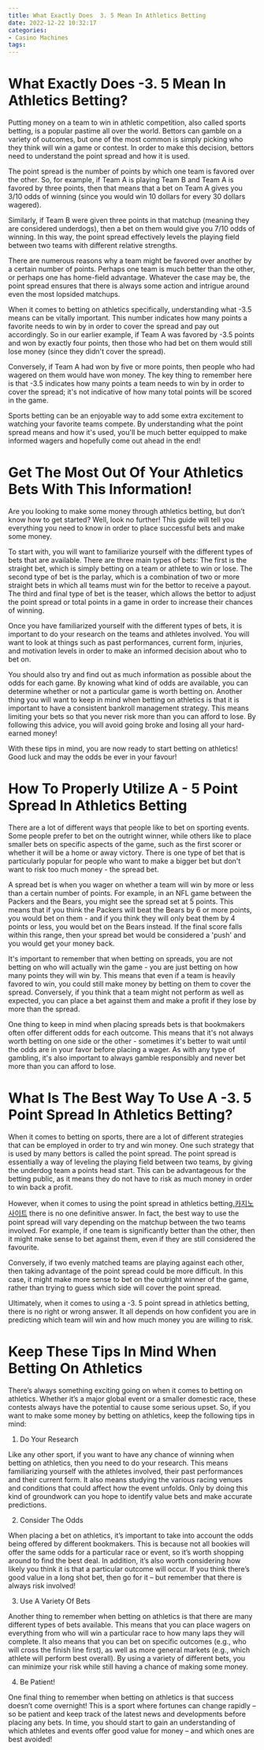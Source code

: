 ```yaml
---
title: What Exactly Does  3. 5 Mean In Athletics Betting
date: 2022-12-22 10:32:17
categories:
- Casino Machines
tags:
---
```



#  What Exactly Does -3. 5 Mean In Athletics Betting?

Putting money on a team to win in athletic competition, also called sports betting, is a popular pastime all over the world. Bettors can gamble on a variety of outcomes, but one of the most common is simply picking who they think will win a game or contest. In order to make this decision, bettors need to understand the point spread and how it is used.

The point spread is the number of points by which one team is favored over the other. So, for example, if Team A is playing Team B and Team A is favored by three points, then that means that a bet on Team A gives you 3/10 odds of winning (since you would win 10 dollars for every 30 dollars wagered).

Similarly, if Team B were given three points in that matchup (meaning they are considered underdogs), then a bet on them would give you 7/10 odds of winning. In this way, the point spread effectively levels the playing field between two teams with different relative strengths.

There are numerous reasons why a team might be favored over another by a certain number of points. Perhaps one team is much better than the other, or perhaps one has home-field advantage. Whatever the case may be, the point spread ensures that there is always some action and intrigue around even the most lopsided matchups.

When it comes to betting on athletics specifically, understanding what -3.5 means can be vitally important. This number indicates how many points a favorite needs to win by in order to cover the spread and pay out accordingly. So in our earlier example, if Team A was favored by -3.5 points and won by exactly four points, then those who had bet on them would still lose money (since they didn't cover the spread).

Conversely, if Team A had won by five or more points, then people who had wagered on them would have won money. The key thing to remember here is that -3.5 indicates how many points a team needs to win by in order to cover the spread; it's not indicative of how many total points will be scored in the game.

Sports betting can be an enjoyable way to add some extra excitement to watching your favorite teams compete. By understanding what the point spread means and how it's used, you'll be much better equipped to make informed wagers and hopefully come out ahead in the end!

#  Get The Most Out Of Your Athletics Bets With This Information!

Are you looking to make some money through athletics betting, but don’t know how to get started? Well, look no further! This guide will tell you everything you need to know in order to place successful bets and make some money.

To start with, you will want to familiarize yourself with the different types of bets that are available. There are three main types of bets:
The first is the straight bet, which is simply betting on a team or athlete to win or lose.
The second type of bet is the parlay, which is a combination of two or more straight bets in which all teams must win for the bettor to receive a payout.
The third and final type of bet is the teaser, which allows the bettor to adjust the point spread or total points in a game in order to increase their chances of winning.

Once you have familiarized yourself with the different types of bets, it is important to do your research on the teams and athletes involved. You will want to look at things such as past performances, current form, injuries, and motivation levels in order to make an informed decision about who to bet on.

You should also try and find out as much information as possible about the odds for each game. By knowing what kind of odds are available, you can determine whether or not a particular game is worth betting on.
Another thing you will want to keep in mind when betting on athletics is that it is important to have a consistent bankroll management strategy. This means limiting your bets so that you never risk more than you can afford to lose. By following this advice, you will avoid going broke and losing all your hard-earned money!

With these tips in mind, you are now ready to start betting on athletics! Good luck and may the odds be ever in your favour!

#  How To Properly Utilize A - 5 Point Spread In Athletics Betting 

There are a lot of different ways that people like to bet on sporting events. Some people prefer to bet on the outright winner, while others like to place smaller bets on specific aspects of the game, such as the first scorer or whether it will be a home or away victory. There is one type of bet that is particularly popular for people who want to make a bigger bet but don't want to risk too much money - the spread bet.

A spread bet is when you wager on whether a team will win by more or less than a certain number of points. For example, in an NFL game between the Packers and the Bears, you might see the spread set at 5 points. This means that if you think the Packers will beat the Bears by 6 or more points, you would bet on them - and if you think they will only beat them by 4 points or less, you would bet on the Bears instead. If the final score falls within this range, then your spread bet would be considered a 'push' and you would get your money back.

It's important to remember that when betting on spreads, you are not betting on who will actually win the game - you are just betting on how many points they will win by. This means that even if a team is heavily favored to win, you could still make money by betting on them to cover the spread. Conversely, if you think that a team might not perform as well as expected, you can place a bet against them and make a profit if they lose by more than the spread.

One thing to keep in mind when placing spreads bets is that bookmakers often offer different odds for each outcome. This means that it's not always worth betting on one side or the other - sometimes it's better to wait until the odds are in your favor before placing a wager. As with any type of gambling, it's also important to always gamble responsibly and never bet more than you can afford to lose.

#  What Is The Best Way To Use A -3. 5 Point Spread In Athletics Betting?

When it comes to betting on sports, there are a lot of different strategies that can be employed in order to try and win money. One such strategy that is used by many bettors is called the point spread. The point spread is essentially a way of leveling the playing field between two teams, by giving the underdog team a points head start. This can be advantageous for the betting public, as it means they do not have to risk as much money in order to win back a profit.

However, when it comes to using the point spread in athletics betting,[카지노 사이트](https://choegocasino.com/) there is no one definitive answer. In fact, the best way to use the point spread will vary depending on the matchup between the two teams involved. For example, if one team is significantly better than the other, then it might make sense to bet against them, even if they are still considered the favourite.

Conversely, if two evenly matched teams are playing against each other, then taking advantage of the point spread could be more difficult. In this case, it might make more sense to bet on the outright winner of the game, rather than trying to guess which side will cover the point spread.

Ultimately, when it comes to using a -3. 5 point spread in athletics betting, there is no right or wrong answer. It all depends on how confident you are in predicting which team will win and how much money you are willing to risk.

#  Keep These Tips In Mind When Betting On Athletics

There’s always something exciting going on when it comes to betting on athletics. Whether it’s a major global event or a smaller domestic race, these contests always have the potential to cause some serious upset. So, if you want to make some money by betting on athletics, keep the following tips in mind:

1. Do Your Research

Like any other sport, if you want to have any chance of winning when betting on athletics, then you need to do your research. This means familiarizing yourself with the athletes involved, their past performances and their current form. It also means studying the various racing venues and conditions that could affect how the event unfolds. Only by doing this kind of groundwork can you hope to identify value bets and make accurate predictions.

2. Consider The Odds

When placing a bet on athletics, it’s important to take into account the odds being offered by different bookmakers. This is because not all bookies will offer the same odds for a particular race or event, so it’s worth shopping around to find the best deal. In addition, it’s also worth considering how likely you think it is that a particular outcome will occur. If you think there’s good value in a long shot bet, then go for it – but remember that there is always risk involved!

3. Use A Variety Of Bets

Another thing to remember when betting on athletics is that there are many different types of bets available. This means that you can place wagers on everything from who will win a particular race to how many laps they will complete. It also means that you can bet on specific outcomes (e.g., who will cross the finish line first), as well as more general markets (e.g., which athlete will perform best overall). By using a variety of different bets, you can minimize your risk while still having a chance of making some money.

4. Be Patient!

One final thing to remember when betting on athletics is that success doesn’t come overnight! This is a sport where fortunes can change rapidly – so be patient and keep track of the latest news and developments before placing any bets. In time, you should start to gain an understanding of which athletes and events offer good value for money – and which ones are best avoided!